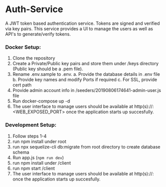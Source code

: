 # Auth-Service

A JWT token based authentication service. Tokens are signed and verified via key pairs. This service provides a UI to manage the users as well as API's to generate/verify tokens.   
### Docker Setup:
1. Clone the repository
2. Create a Private/Public key pairs and store them under /keys directory (Public key should be a .pem file).
3. Rename .env.sample to .env.
    a. Provide the database details in .env file
    b. Provide key names and modify Ports if required
    c. For SSL, provide cert path
4. Provide admin account info in /seeders/20190806174641-admin-user.js file    
5. Run docker-compose up -d   
6. The user interface to manage users should be available at http(s)://<hostname>:<WEB_EXPOSED_PORT> once the application starts up succesfully. 

### Development Setup:
1. Follow steps 1-4
2. run npm install under root
3. run npx sequelize-cli db:migrate from root directory to create database schema
4. Run app.js (`npm run dev`)
5. run npm install under /client
6. run npm start /client
7. The user interface to manage users should be available at http(s)://<hostname>:<Port> once the application starts up succesfully. 
